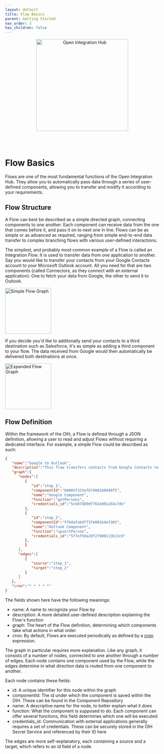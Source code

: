 ```yaml
---
layout: default
title: Flow Basics
parent: Getting Started
nav_order: 3
has_children: false
---
```


<p align="center">
  <img src="https://raw.githubusercontent.com/openintegrationhub/openintegrationhub.github.io/master/assets/images/large-oih-vertikal-zentriert.png" alt="Open Integration Hub" width="300"/>
</p>
<br>
<br>

# Flow Basics

Flows are one of the most fundamental functions of the Open Integration Hub. They allow you to automatically pass data through a series of user-defined components, allowing you to transfer and modify it according to your requirements.

## Flow Structure

A Flow can best be described as a simple directed graph, connecting components to one another. Each component can receive data from the one that comes before it, and pass it on to next one in line. Flows can be as simple or as advanced as required, ranging from simple end-to-end data transfer to complex branching flows with various user-defined interactions. 

The simplest, and probably most common example of a Flow is called an Integration Flow. It is used to transfer data from one application to another. Say you would like to transfer your contacts from your Google Contacts account to your Microsoft Outlook account. All you need for that are two components (called Connectors, as they connect with an external application): One to fetch your data from Google, the other to send it to Outlook. 

<p align="left">
  <img src="https://raw.githubusercontent.com/openintegrationhub/openintegrationhub.github.io/master/assets/images//FlowExample1.png" alt="Simple Flow Graph" width="150"/>
</p>

If you decide you'd like to additonally send your contacts to a third destination such as Salesforce, it's as simple as adding a third component to your flow. The data received from Google would then automatically be delivered both destinations at once. 

<p align="left">
  <img src="https://raw.githubusercontent.com/openintegrationhub/openintegrationhub.github.io/master/assets/images//FlowExample2.png" alt="Expanded Flow Graph" width="150"/>
</p>


## Flow Definition

Within the framework of the OIH, a Flow is defined through a JSON definition, allowing a user to read and adjust Flows without requiring a dedicated interface. For example, a simple Flow could be described as such:

```json
{
   "name":"Google to Outlook",
   "description":"This flow transfers contacts from Google Contacts to Microsoft Outlook.",
   "graph":{
      "nodes":[
         {
            "id":"step_1",
            "componentId":"60005f333ef679001b0949f5",
            "name":"Google Component",
            "function":"getPersons",
            "credentials_id":"5cb87489df763a001a54c7de"
         },
         {
            "id":"step_2",
            "componentId":"5f64afabdf73fe001b4e3303",
            "name":"Outlook Component",
            "function":"upsertPerson",
            "credentials_id":"5f7ef9da20f27900113b13c9"
         },
         }
      ],
      "edges":[
         {
            "source":"step_1",
            "target":"step_2"
         }
      ]
   },
   "cron":"* * * * *"
}
```

The fields shown here have the following meanings:

- name: A name to recognize your Flow by
- description: A more detailed user-defined description explaining the Flow's function
- graph: The heart of the Flow definition, determining which components take what actions in what order. 
- cron: By default, Flows are executed periodically as defined by a [cron](https://en.wikipedia.org/wiki/Cron) expression. 

The graph in particular requires more explanation. Like any graph, it consists of a number of nodes, connected to one another through a number of edges. Each node contains one component used by the Flow, while the edges determine in what direction data is routed from one component to another. 

Each node contains these fields:
- id: A unique identifier for this node within the graph
- componentId: The id under which the component is saved within the OIH. These can be found in the Component Repository
- name: A descriptive name for the node, to better explain what it does
- function: What the component is supposed to do. Each component can offer several functions, this field determines which one will be executed
- credentials_id: Communication with external applications generally requires a set of credentials. These can be securely stored in the OIH Secret Service and referenced by their ID here

The edges are more self-explanatory, each containing a source and a target, which refers to an id field of a node.
